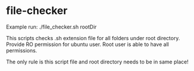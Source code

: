 # file-checker

Example run: ./file_checker.sh rootDir

This scripts checks .sh extension file for all folders under root directory. Provide RO permission for ubuntu user. Root user is able to have all permissions.

The only rule is this script file and root directory needs to be in same place!

